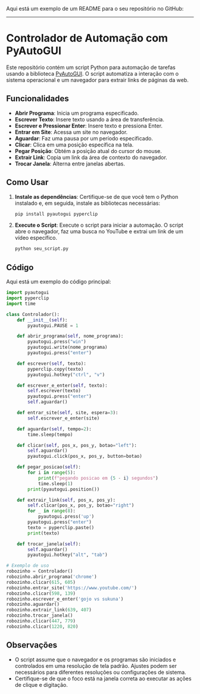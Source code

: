 Aqui está um exemplo de um README para o seu repositório no GitHub:

---

# Controlador de Automação com PyAutoGUI

Este repositório contém um script Python para automação de tarefas usando a biblioteca [PyAutoGUI](https://pyautogui.readthedocs.io/en/latest/). O script automatiza a interação com o sistema operacional e um navegador para extrair links de páginas da web.

## Funcionalidades

- **Abrir Programa**: Inicia um programa especificado.
- **Escrever Texto**: Insere texto usando a área de transferência.
- **Escrever e Pressionar Enter**: Insere texto e pressiona Enter.
- **Entrar em Site**: Acessa um site no navegador.
- **Aguardar**: Faz uma pausa por um período especificado.
- **Clicar**: Clica em uma posição específica na tela.
- **Pegar Posição**: Obtém a posição atual do cursor do mouse.
- **Extrair Link**: Copia um link da área de contexto do navegador.
- **Trocar Janela**: Alterna entre janelas abertas.

## Como Usar

1. **Instale as dependências**:
   Certifique-se de que você tem o Python instalado e, em seguida, instale as bibliotecas necessárias:
   ```bash
   pip install pyautogui pyperclip
   ```

2. **Execute o Script**:
   Execute o script para iniciar a automação. O script abre o navegador, faz uma busca no YouTube e extrai um link de um vídeo específico.
   ```bash
   python seu_script.py
   ```

## Código

Aqui está um exemplo do código principal:

```python
import pyautogui
import pyperclip
import time

class Controlador():
    def __init__(self):
        pyautogui.PAUSE = 1

    def abrir_programa(self, nome_programa):
        pyautogui.press("win")
        pyautogui.write(nome_programa)
        pyautogui.press("enter")

    def escrever(self, texto):
        pyperclip.copy(texto)
        pyautogui.hotkey("ctrl", "v")

    def escrever_e_enter(self, texto):
        self.escrever(texto)
        pyautogui.press("enter")
        self.aguardar()

    def entrar_site(self, site, espera=3):
        self.escrever_e_enter(site)

    def aguardar(self, tempo=2):
        time.sleep(tempo)

    def clicar(self, pos_x, pos_y, botao="left"):
        self.aguardar()
        pyautogui.click(pos_x, pos_y, button=botao)

    def pegar_posicao(self):
        for i in range(5):
            print(f"pegando posicao em {5 - i} segundos")
            time.sleep(1)
        print(pyautogui.position())

    def extrair_link(self, pos_x, pos_y):
        self.clicar(pos_x, pos_y, botao="right")
        for _ in range(8):
            pyautogui.press('up')
        pyautogui.press("enter")
        texto = pyperclip.paste()
        print(texto)

    def trocar_janela(self):
        self.aguardar()
        pyautogui.hotkey("alt", "tab")

# Exemplo de uso
robozinho = Controlador()
robozinho.abrir_programa('chrome')
robozinho.clicar(615, 605)
robozinho.entrar_site('https://www.youtube.com/')
robozinho.clicar(598, 139)
robozinho.escrever_e_enter('gojo vs sukuna')
robozinho.aguardar()
robozinho.extrair_link(639, 407)
robozinho.trocar_janela()
robozinho.clicar(447, 779)
robozinho.clicar(1220, 820)
```

## Observações

- O script assume que o navegador e os programas são iniciados e controlados em uma resolução de tela padrão. Ajustes podem ser necessários para diferentes resoluções ou configurações de sistema.
- Certifique-se de que o foco está na janela correta ao executar as ações de clique e digitação.
